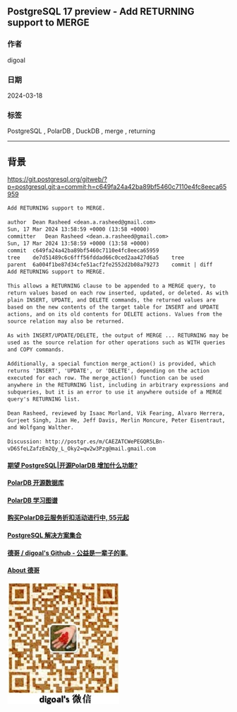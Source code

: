 ## PostgreSQL 17 preview - Add RETURNING support to MERGE    
                                                                            
### 作者                                                                            
digoal                                                                            
                                                                            
### 日期                                                                            
2024-03-18                                                                     
                                                                            
### 标签                                                                            
PostgreSQL , PolarDB , DuckDB , merge , returning                         
                                                                            
----                                                                            
                                                                            
## 背景     
https://git.postgresql.org/gitweb/?p=postgresql.git;a=commit;h=c649fa24a42ba89bf5460c7110e4fc8eeca65959  
```  
Add RETURNING support to MERGE.  
  
author	Dean Rasheed <dean.a.rasheed@gmail.com>	  
Sun, 17 Mar 2024 13:58:59 +0000 (13:58 +0000)  
committer	Dean Rasheed <dean.a.rasheed@gmail.com>	  
Sun, 17 Mar 2024 13:58:59 +0000 (13:58 +0000)  
commit	c649fa24a42ba89bf5460c7110e4fc8eeca65959  
tree	de7d51489c6c6fff56fddad66c0ced2aa427d6a5	tree  
parent	6a004f1be87d34cfe51acf2fe2552d2b08a79273	commit | diff  
Add RETURNING support to MERGE.  
  
This allows a RETURNING clause to be appended to a MERGE query, to  
return values based on each row inserted, updated, or deleted. As with  
plain INSERT, UPDATE, and DELETE commands, the returned values are  
based on the new contents of the target table for INSERT and UPDATE  
actions, and on its old contents for DELETE actions. Values from the  
source relation may also be returned.  
  
As with INSERT/UPDATE/DELETE, the output of MERGE ... RETURNING may be  
used as the source relation for other operations such as WITH queries  
and COPY commands.  
  
Additionally, a special function merge_action() is provided, which  
returns 'INSERT', 'UPDATE', or 'DELETE', depending on the action  
executed for each row. The merge_action() function can be used  
anywhere in the RETURNING list, including in arbitrary expressions and  
subqueries, but it is an error to use it anywhere outside of a MERGE  
query's RETURNING list.  
  
Dean Rasheed, reviewed by Isaac Morland, Vik Fearing, Alvaro Herrera,  
Gurjeet Singh, Jian He, Jeff Davis, Merlin Moncure, Peter Eisentraut,  
and Wolfgang Walther.  
  
Discussion: http://postgr.es/m/CAEZATCWePEGQR5LBn-vD6SfeLZafzEm2Qy_L_Oky2=qw2w3Pzg@mail.gmail.com  
```  
  
  
#### [期望 PostgreSQL|开源PolarDB 增加什么功能?](https://github.com/digoal/blog/issues/76 "269ac3d1c492e938c0191101c7238216")
  
  
#### [PolarDB 开源数据库](https://openpolardb.com/home "57258f76c37864c6e6d23383d05714ea")
  
  
#### [PolarDB 学习图谱](https://www.aliyun.com/database/openpolardb/activity "8642f60e04ed0c814bf9cb9677976bd4")
  
  
#### [购买PolarDB云服务折扣活动进行中, 55元起](https://www.aliyun.com/activity/new/polardb-yunparter?userCode=bsb3t4al "e0495c413bedacabb75ff1e880be465a")
  
  
#### [PostgreSQL 解决方案集合](../201706/20170601_02.md "40cff096e9ed7122c512b35d8561d9c8")
  
  
#### [德哥 / digoal's Github - 公益是一辈子的事.](https://github.com/digoal/blog/blob/master/README.md "22709685feb7cab07d30f30387f0a9ae")
  
  
#### [About 德哥](https://github.com/digoal/blog/blob/master/me/readme.md "a37735981e7704886ffd590565582dd0")
  
  
![digoal's wechat](../pic/digoal_weixin.jpg "f7ad92eeba24523fd47a6e1a0e691b59")
  
